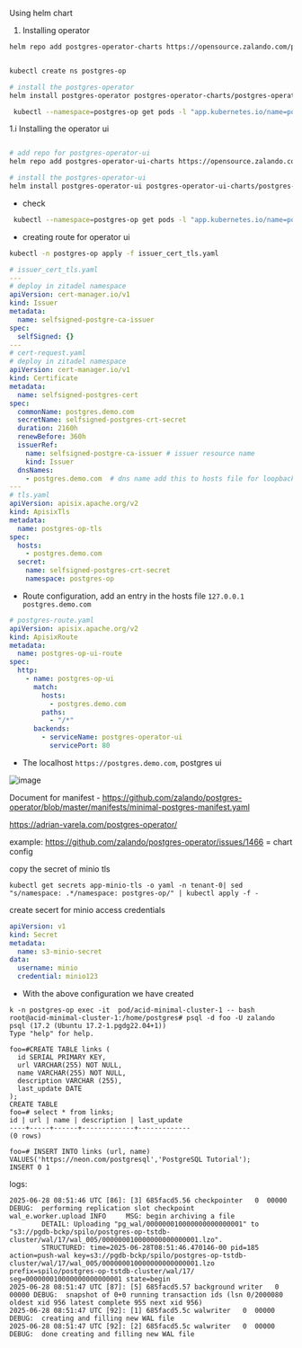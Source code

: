 
Using helm chart

1. Installing operator

```sh
helm repo add postgres-operator-charts https://opensource.zalando.com/postgres-operator/charts/postgres-operator


kubectl create ns postgres-op

# install the postgres-operator
helm install postgres-operator postgres-operator-charts/postgres-operator -n postgres-op
```

```sh
 kubectl --namespace=postgres-op get pods -l "app.kubernetes.io/name=postgres-operator"
```

1.i Installing the operator ui
```bash

# add repo for postgres-operator-ui
helm repo add postgres-operator-ui-charts https://opensource.zalando.com/postgres-operator/charts/postgres-operator-ui

# install the postgres-operator-ui
helm install postgres-operator-ui postgres-operator-ui-charts/postgres-operator-ui -n postgres-op
```

- check 

```sh
 kubectl --namespace=postgres-op get pods -l "app.kubernetes.io/name=postgres-operator-ui"
```

- creating route for operator ui

```sh
kubectl -n postgres-op apply -f issuer_cert_tls.yaml
```

```yaml
# issuer_cert_tls.yaml
---
# deploy in zitadel namespace
apiVersion: cert-manager.io/v1
kind: Issuer
metadata:
  name: selfsigned-postgre-ca-issuer
spec:
  selfSigned: {}
---
# cert-request.yaml
# deploy in zitadel namespace
apiVersion: cert-manager.io/v1
kind: Certificate
metadata:
  name: selfsigned-postgres-cert
spec:
  commonName: postgres.demo.com  
  secretName: selfsigned-postgres-crt-secret
  duration: 2160h
  renewBefore: 360h
  issuerRef:
    name: selfsigned-postgre-ca-issuer # issuer resource name
    kind: Issuer
  dnsNames:
    - postgres.demo.com  # dns name add this to hosts file for loopback address
---
# tls.yaml
apiVersion: apisix.apache.org/v2
kind: ApisixTls
metadata:
  name: postgres-op-tls
spec:
  hosts:
    - postgres.demo.com
  secret:
    name: selfsigned-postgres-crt-secret
    namespace: postgres-op
```

- Route configuration, add an entry in the hosts file `127.0.0.1 postgres.demo.com`

```yaml
# postgres-route.yaml
apiVersion: apisix.apache.org/v2
kind: ApisixRoute
metadata:
  name: postgres-op-ui-route
spec:
  http:
    - name: postgres-op-ui
      match:
        hosts:
          - postgres.demo.com
        paths:
          - "/*"
      backends:
        - serviceName: postgres-operator-ui
          servicePort: 80
```

- The localhost `https://postgres.demo.com`, postgres ui

![image](https://github.com/user-attachments/assets/79e427c1-fae8-4356-9c70-e752f05d95e9)


Document for manifest - https://github.com/zalando/postgres-operator/blob/master/manifests/minimal-postgres-manifest.yaml

https://adrian-varela.com/postgres-operator/

example:
https://github.com/zalando/postgres-operator/issues/1466 = chart config

copy the secret of minio tls
```
kubectl get secrets app-minio-tls -o yaml -n tenant-0| sed "s/namespace: .*/namespace: postgres-op/" | kubectl apply -f -
```
create secert for minio access credentials

```yaml
apiVersion: v1
kind: Secret
metadata:
  name: s3-minio-secret
data:
  username: minio
  credential: minio123
```

- With the above configuration we have created

```
k -n postgres-op exec -it  pod/acid-minimal-cluster-1 -- bash
root@acid-minimal-cluster-1:/home/postgres# psql -d foo -U zalando
psql (17.2 (Ubuntu 17.2-1.pgdg22.04+1))
Type "help" for help.

foo=#CREATE TABLE links (
  id SERIAL PRIMARY KEY,
  url VARCHAR(255) NOT NULL,
  name VARCHAR(255) NOT NULL,
  description VARCHAR (255),
  last_update DATE
);
CREATE TABLE
foo=# select * from links;
id | url | name | description | last_update
----+-----+------+-------------+-------------
(0 rows)

foo=# INSERT INTO links (url, name)
VALUES('https://neon.com/postgresql','PostgreSQL Tutorial');
INSERT 0 1
```

logs:

```
2025-06-28 08:51:46 UTC [86]: [3] 685facd5.56 checkpointer   0  00000 DEBUG:  performing replication slot checkpoint
wal_e.worker.upload INFO     MSG: begin archiving a file
        DETAIL: Uploading "pg_wal/000000010000000000000001" to "s3://pgdb-bckp/spilo/postgres-op-tstdb-cluster/wal/17/wal_005/000000010000000000000001.lzo".
        STRUCTURED: time=2025-06-28T08:51:46.470146-00 pid=185 action=push-wal key=s3://pgdb-bckp/spilo/postgres-op-tstdb-cluster/wal/17/wal_005/000000010000000000000001.lzo prefix=spilo/postgres-op-tstdb-cluster/wal/17/ seg=000000010000000000000001 state=begin
2025-06-28 08:51:47 UTC [87]: [5] 685facd5.57 background writer   0  00000 DEBUG:  snapshot of 0+0 running transaction ids (lsn 0/2000080 oldest xid 956 latest complete 955 next xid 956)
2025-06-28 08:51:47 UTC [92]: [1] 685facd5.5c walwriter   0  00000 DEBUG:  creating and filling new WAL file
2025-06-28 08:51:47 UTC [92]: [2] 685facd5.5c walwriter   0  00000 DEBUG:  done creating and filling new WAL file
```